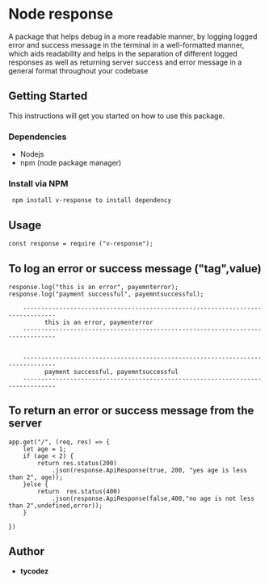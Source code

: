 
# Node response

A package that helps debug in a more readable manner, by logging logged error and success message in the terminal in a well-formatted manner, which aids readability and helps in the separation of different logged responses as well as returning server success and error message in a general format throughout your codebase

## Getting Started

This instructions will get you started on how to use this package.

### Dependencies
* Nodejs
* npm (node package manager)


### Install via NPM
```
 npm install v-response to install dependency
```

## Usage
```
const response = require ("v-response");

```
## To log an error or success message ("tag",value)
```
response.log("this is an error", payemnterror);
response.log("payment successful", payemntsuccessful);

    -------------------------------------------------------------------------------
          this is an error, paymenterror
    -------------------------------------------------------------------------------
    
    
    -------------------------------------------------------------------------------
          payment successful, payemntsuccessful
    -------------------------------------------------------------------------------

```


## To return  an error or success message from the server
```
app.get("/", (req, res) => {
    let age = 1;
    if (age < 2) {
        return res.status(200)
            .json(response.ApiResponse(true, 200, "yes age is less than 2", age));
    }else {
        return  res.status(400)
            .json(response.ApiResponse(false,400,"no age is not less than 2",undefined,error));
    }

})
```

## Author

* **tycodez** 


